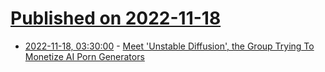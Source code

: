 # [Published on 2022-11-18](index.md)

* [2022-11-18, 03:30:00](https://slashdot.org/story/22/11/17/2346235/meet-unstable-diffusion-the-group-trying-to-monetize-ai-porn-generators?utm_source=rss1.0mainlinkanon&utm_medium=feed) - [Meet 'Unstable Diffusion', the Group Trying To Monetize AI Porn Generators](https://slashdot.org/story/22/11/17/2346235/meet-unstable-diffusion-the-group-trying-to-monetize-ai-porn-generators?utm_source=rss1.0mainlinkanon&utm_medium=feed)
